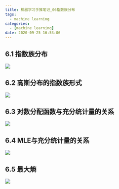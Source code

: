 ```yaml
---
title: 机器学习手推笔记_06指数族分布
tags:
  - machine learning
categories:
  - [machine learning]
date: 2020-09-25 16:53:06
---
```


## 6.1 指数族分布

![](https://cdn.jsdelivr.net/gh/gscr10/picture/2020-9-25/1601022121930-092515023969_0IMG_20190313_000528.jpg)


## 6.2 高斯分布的指数族形式

![](https://cdn.jsdelivr.net/gh/gscr10/picture/2020-9-25/1601022193698-092515023969_4IMG_20190313_000922.jpg)

## 6.3 对数分配函数与充分统计量的关系

![](https://cdn.jsdelivr.net/gh/gscr10/picture/2020-9-25/1601022155314-092515023969_3IMG_20190313_000912.jpg)

## 6.4 MLE与充分统计量的关系

![](https://cdn.jsdelivr.net/gh/gscr10/picture/2020-9-25/1601022155301-092515023969_2IMG_20190313_000835.jpg)


## 6.5 最大熵

![](https://cdn.jsdelivr.net/gh/gscr10/picture/2020-9-25/1601022193686-092515023969_1IMG_20190313_000650.jpg)







